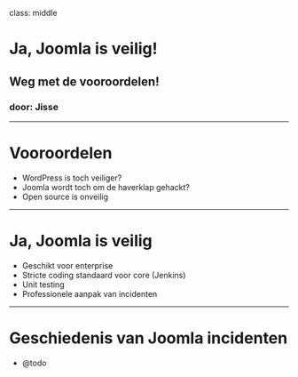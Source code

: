 class: middle
# Ja, Joomla is veilig!
## Weg met de vooroordelen!
### door: Jisse

---
# Vooroordelen
* WordPress is toch veiliger?
* Joomla wordt toch om de haverklap gehackt?
* Open source is onveilig

---
# Ja, Joomla is veilig
- Geschikt voor enterprise
- Stricte coding standaard voor core (Jenkins)
- Unit testing
- Professionele aanpak van incidenten

---
# Geschiedenis van Joomla incidenten
- @todo
